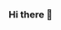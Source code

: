 ### Hi there 👋

<!--
**its-joseph-230606/its-joseph-230606** is a ✨ _special_ ✨ repository because its `README.md` (this file) appears on your GitHub profile.

Here are some ideas to get you started:

- 🔭 I’m currently working as Freelancer
- 🌱 I’m currently learning C++ and Python
- 👯 I’m looking to collaborate on open source projects
- 🤔 I’m looking for help with java
- 💬 Ask me about Collaboration
- 📫 How to reach me: 
- 😄 Pronouns: Unni
- ⚡ Fun fact: I am a computer programmer with interest in physics and space
-->
